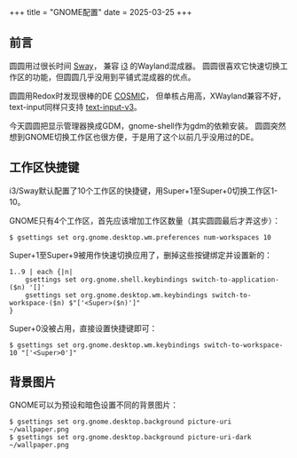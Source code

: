 +++
title = "GNOME配置"
date = 2025-03-25
+++

## 前言

圆圆用过很长时间
[Sway](https://github.com/swaywm/sway)，
兼容
[i3](https://github.com/i3/i3)
的Wayland混成器。
圆圆很喜欢它快速切换工作区的功能，但圆圆几乎没用到平铺式混成器的优点。

圆圆用Redox时发现很棒的DE
[COSMIC](https://github.com/pop-os/cosmic-epoch)，
但单核占用高，XWayland兼容不好，text-input同样只支持
[text-input-v3](https://wayland.app/protocols/text-input-unstable-v3)。

今天圆圆把显示管理器换成GDM，gnome-shell作为gdm的依赖安装。
圆圆突然想到GNOME切换工作区也很方便，于是用了这个以前几乎没用过的DE。

## 工作区快捷键

i3/Sway默认配置了10个工作区的快捷键，用Super+1至Super+0切换工作区1-10。

GNOME只有4个工作区，首先应该增加工作区数量（其实圆圆最后才弄这步）：

```console
$ gsettings set org.gnome.desktop.wm.preferences num-workspaces 10
```

Super+1至Super+9被用作快速切换应用了，删掉这些按键绑定并设置新的：

```nu
1..9 | each {|n|
    gsettings set org.gnome.shell.keybindings switch-to-application-($n) '[]'
    gsettings set org.gnome.desktop.wm.keybindings switch-to-workspace-($n) $"['<Super>($n)']"
}
```

Super+0没被占用，直接设置快捷键即可：

```console
$ gsettings set org.gnome.desktop.wm.keybindings switch-to-workspace-10 "['<Super>0']"
```

## 背景图片

GNOME可以为预设和暗色设置不同的背景图片：

```console
$ gsettings set org.gnome.desktop.background picture-uri ~/wallpaper.png
$ gsettings set org.gnome.desktop.background picture-uri-dark ~/wallpaper.png
```
